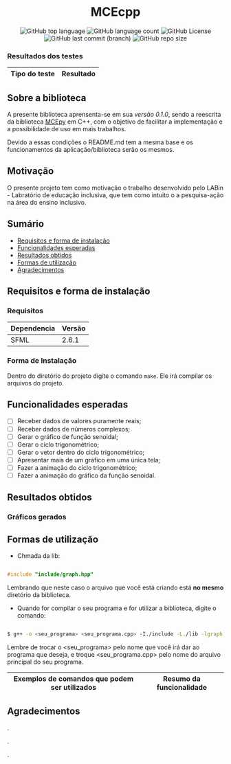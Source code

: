 <div align="center">

# MCEcpp

![GitHub top language](https://img.shields.io/github/languages/top/MauricioPaivadaSilva/MCEcpp) ![GitHub language count](https://img.shields.io/github/languages/count/MauricioPaivadaSilva/MCEcpp) ![GitHub License](https://img.shields.io/github/license/MauricioPaivadaSilva/MCEcpp) ![GitHub last commit (branch)](https://img.shields.io/github/last-commit/MauricioPaivadaSilva/MCEcpp/main) ![GitHub repo size](https://img.shields.io/github/repo-size/MauricioPaivadaSilva/MCEcpp)

</div>

### Resultados dos testes

<div align="center">

| Tipo do teste | Resultado |
|---|---|


</div>

## Sobre a biblioteca
A presente biblioteca aprensenta-se em sua *versão 0.1.0*, sendo a reescrita da biblioteca [MCEpy](https://github.com/MauricioPaivadaSilva/MCEpy) em C++, com o objetivo de facilitar a implementação e a possibilidade de uso em mais trabalhos.

Devido a essas condições o README.md tem a mesma base e os funcionamentos da aplicação/biblioteca serão os mesmos.

## Motivação

O presente projeto tem como motivação o trabalho desenvolvido pelo LABin - Labratório de educação inclusiva, que tem como intuito o a pesquisa-ação na área do ensino inclusivo.

## Sumário
* [Requisitos e forma de instalação](#requisitos-e-forma-de-instalação)
* [Funcionalidades esperadas](#funcionalidades-esperadas)
* [Resultados obtidos](#resultados-obtidos)
* [Formas de utilização](#formas-de-utilização)
* [Agradecimentos](#agradecimentos)
## Requisitos e forma de instalação


### Requisitos
<div align="center">

|Dependencia | Versão|
|---|---|
| SFML | 2.6.1 |

</div>

### Forma de Instalação

Dentro do diretório do projeto digite o comando `make`. Ele irá compilar os arquivos do projeto.

## Funcionalidades esperadas

- [ ] Receber dados de valores puramente reais;
- [ ] Receber dados de números complexos;
- [ ] Gerar o gráfico de função senoidal;
- [ ] Gerar o ciclo trigonométrico;
- [ ] Gerar o vetor dentro do ciclo trigonométrico;
- [ ] Apresentar mais de um gráfico em uma única tela;
- [ ] Fazer a animação do ciclo trigonométrico;
- [ ] Fazer a animação do gráfico da função senoidal.

## Resultados obtidos

### Gráficos gerados

## Formas de utilização

* Chmada da lib:

```cpp

#include "include/graph.hpp"

```

Lembrando que neste caso o arquivo que você está criando está **no mesmo** diretório da biblioteca.

<!--
Lembrando que **todos** os dados devem ser inseridos como _str_. Assim como o parametro `"None"` **deve** ser mantido como segundo argumento, caso seja alterado, a lib irá trabalhar em modo de teste, gerando dados e salvando os mesmos.

Pode ser atribuido como valor imaginário tanto _i_ como _j_. E no caso dos gráficos animados, é necessário inserir _Hz_ após o valor, como no exemplo.
-->

* Quando for compilar o seu programa e for utilizar a biblioteca, digite o comando:

```bash

$ g++ -o <seu_programa> <seu_programa.cpp> -I./include -L./lib -lgraph -Wl,-rpath=./lib

```

Lembre de trocar o <seu_programa> pelo nome que você irá dar ao programa que deseja, e troque <seu_programa.cpp> pelo nome do arquivo principal do seu programa.

<div align="center">

|Exemplos de comandos que podem ser utilizados | Resumo da funcionalidade|
|---|---|


</div>

## Agradecimentos
.

.

.
